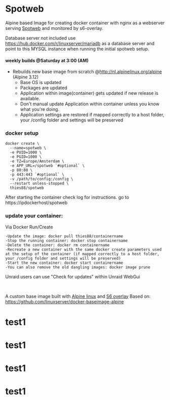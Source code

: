 # Spotweb

Alpine based Image for creating docker container with nginx as a webserver serving [Spotweb](https://github.com/spotweb/spotweb) and monitored by s6-overlay.

Database server not included use https://hub.docker.com/r/linuxserver/mariadb as a database server and point to this MYSQL instance when running the initial spotweb setup.

#### weekly builds @Saturday at 3:00 (AM)
* Rebuilds new base image from scratch @http://nl.alpinelinux.org/alpine (Alpine 3.12)
  * Base OS is updated
  * Packages are updated
  * Application within image(container) gets updated if new release is available. 
  * Don't manual update Application within container unless you know what you're 		doing.
  * Application settings are restored if mapped correctly to a host folder, your /config folder and settings will be preserved

### docker setup

```
docker create \
  --name=spotweb \
  -e PUID=1000 \
  -e PGID=1000 \
  -e TZ=Europe/Amsterdam \
  -e APP_URL=/spotweb `#optional` \
  -p 80:80 \
  -p 443:443 `#optional` \
  -v /path/to/config:/config \
  --restart unless-stopped \
  thies88/spotweb
```
After starting the container check log for instructions. go to https://ipdockerhost/spotweb

### update your container:

Via Docker Run/Create

    -Update the image: docker pull thies88/containername
    -Stop the running container: docker stop containername
    -Delete the container: docker rm containername
    -Recreate a new container with the same docker create parameters used at the setup of the container (if mapped correctly to a host folder, your /config folder and settings will be preserved)
    -Start the new container: docker start containername
    -You can also remove the old dangling images: docker image prune

Unraid users can use "Check for updates" within Unraid WebGui

&nbsp;

A custom base image built with [Alpine linux](https://alpinelinux.org/) and [S6 overlay](https://github.com/just-containers/s6-overlay) Based on: https://github.com/linuxserver/docker-baseimage-alpine
# test1
# test1
# test1
# test1
